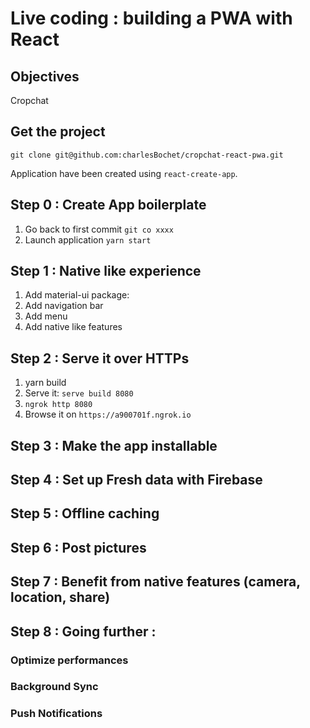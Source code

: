 # Live coding : building a PWA with React

## Objectives

Cropchat

## Get the project

`git clone git@github.com:charlesBochet/cropchat-react-pwa.git`

Application have been created using `react-create-app`.

## Step 0 : Create App boilerplate

1. Go back to first commit `git co xxxx`
1. Launch application `yarn start`

## Step 1 : Native like experience

1. Add material-ui package:
2. Add navigation bar
3. Add menu
4. Add native like features

## Step 2 : Serve it over HTTPs

1. yarn build
2. Serve it: `serve build 8080`
3. `ngrok http 8080`
4. Browse it on `https://a900701f.ngrok.io`

## Step 3 : Make the app installable

## Step 4 : Set up Fresh data with Firebase

## Step 5 : Offline caching

## Step 6 : Post pictures

## Step 7 : Benefit from native features (camera, location, share)

## Step 8 : Going further :

### Optimize performances
### Background Sync
### Push Notifications
